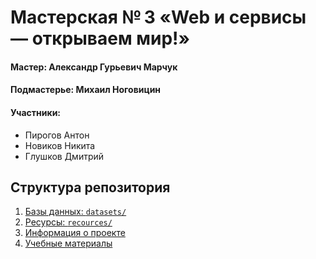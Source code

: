 # Мастерская № 3 «Web и сервисы — открываем мир!»

#### Мастер: Александр Гурьевич Марчук
#### Подмастерье: Михаил Ноговицин
#### Участники:
* Пирогов Антон
* Новиков Никита
* Глушков Дмитрий

<h2 id="structure">Структура репозитория</h2>

1. [Базы данных: `datasets/`](https://github.com/Meekl-e/ssyp-2025/tree/master/datasets)
2. [Ресурсы: `recources/`](https://github.com/meekl-e/ssyp-2025/content/master/resources)
3. [Информация о проекте](https://github.com/Meekl-e/ssyp-2025/blob/master/%D0%9E%D0%BF%D0%B8%D1%81%D0%B0%D0%BD%D0%B8%D0%B5_%D0%BC%D0%B0%D1%81%D1%82%D0%B5%D1%80%D1%81%D0%BA%D0%BE%D0%B9.md)
4. [Учебные материалы](https://github.com/Meekl-e/ssyp-2025/tree/master/masters)



